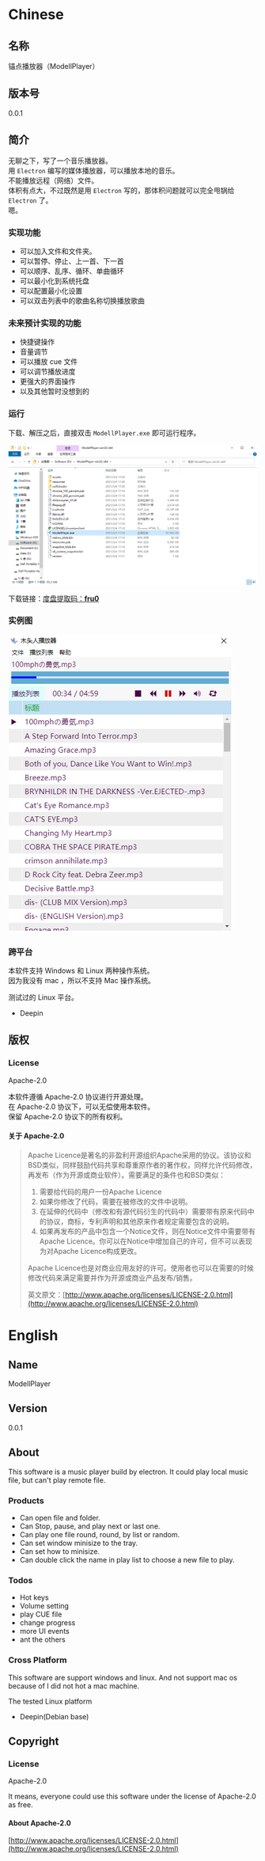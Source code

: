 # Chinese

## 名称

锚点播放器（ModellPlayer）

## 版本号

0.0.1

## 简介

无聊之下，写了一个音乐播放器。  
用 `Electron` 编写的媒体播放器，可以播放本地的音乐。  
不能播放远程（网络）文件。  
体积有点大，不过既然是用 `Electron` 写的，那体积问题就可以完全甩锅给 `Electron` 了。  
嗯。
​
### 实现功能

* 可以加入文件和文件夹。
* 可以暂停、停止、上一首、下一首
* 可以顺序、乱序、循环、单曲循环
* 可以最小化到系统托盘
* 可以配置最小化设置
* 可以双击列表中的歌曲名称切换播放歌曲

### 未来预计实现的功能

* 快捷键操作
* 音量调节
* 可以播放 cue 文件
* 可以调节播放进度
* 更强大的界面操作
* 以及其他暂时没想到的

### 运行

下载、解压之后，直接双击 `ModellPlayer.exe` 即可运行程序。

![](./documents/how-open.png)

下载链接：[度盘提取码：**fru0**](https://pan.baidu.com/s/1XWUq-68uPNNjJKBG9Zos5A)  

### 实例图

![](./documents/instance.png)

### 跨平台

本软件支持 Windows 和 Linux 两种操作系统。  
因为我没有 mac ，所以不支持 Mac 操作系统。

测试过的 Linux 平台。

* Deepin

## 版权

### License

Apache-2.0

本软件遵循 Apache-2.0 协议进行开源处理。  
在 Apache-2.0 协议下，可以无偿使用本软件。  
保留 Apache-2.0 协议下的所有权利。

#### 关于 Apache-2.0

> Apache Licence是著名的非盈利开源组织Apache采用的协议。该协议和BSD类似，同样鼓励代码共享和尊重原作者的著作权，同样允许代码修改，再发布（作为开源或商业软件）。需要满足的条件也和BSD类似：
>
> 1. 需要给代码的用户一份Apache Licence
> 2. 如果你修改了代码，需要在被修改的文件中说明。
> 3. 在延伸的代码中（修改和有源代码衍生的代码中）需要带有原来代码中的协议，商标，专利声明和其他原来作者规定需要包含的说明。
> 4. 如果再发布的产品中包含一个Notice文件，则在Notice文件中需要带有Apache Licence。你可以在Notice中增加自己的许可，但不可以表现为对Apache Licence构成更改。
>
> Apache Licence也是对商业应用友好的许可。使用者也可以在需要的时候修改代码来满足需要并作为开源或商业产品发布/销售。
>
> 英文原文：[http://www.apache.org/licenses/LICENSE-2.0.html](http://www.apache.org/licenses/LICENSE-2.0.html)

# English

## Name

ModellPlayer

## Version
0.0.1

## About
This software is a  music player build by electron.
It could play local music file, but can't play remote file.

### Products

* Can open file and folder.
* Can Stop, pause, and play next or last one.
* Can play one file round, round, by list or random.
* Can set window minisize to the tray.
* Can set how to minisize.
* Can double click the name in play list to choose a new file to play.

### Todos

* Hot keys
* Volume setting
* play CUE file
* change progress
* more UI events
* ant the others

### Cross Platform

This software are support windows and linux.
And not support mac os because of I did not hot a mac machine.

The tested Linux platform

* Deepin(Debian base)

## Copyright

### License

Apache-2.0

It means, everyone could use this software under the license of Apache-2.0 as free.

#### About Apache-2.0
[http://www.apache.org/licenses/LICENSE-2.0.html](http://www.apache.org/licenses/LICENSE-2.0.html)